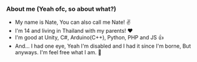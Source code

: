 ### About me (Yeah ofc, so about what?)
- My name is Nate, You can also call me Nate! ✌
- I'm 14 and living in Thailand with my parents! ❤
- I'm good at Unity, C#, Arduino(C++), Python, PHP and JS 👍
- And... I had one eye, Yeah I'm disabled and I had it since I'm borne, But anyways. I'm feel free what I am. 🎉
